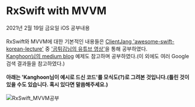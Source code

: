 # RxSwift with MVVM 
2021년 2월 19일 금요일 iOS 공부내용   
&nbsp;   
RxSwift와 MVVM에 대한 기본적인 내용들은 [ClientJang 'awesome-swift-korean-lecture'](https://github.com/ClintJang/awesome-swift-korean-lecture/blob/master/README.md#rxswift) 중 ['곰튀김님의 유튜브 영상'](https://www.youtube.com/channel/UCsrPur3UrxuwGmT1Jq6tkQw/featured)을 통해 공부하였다.   
[Kanghoon님의 medium blog](https://okanghoon.medium.com/rxswift-4-mvvm-with-rxswift-17a9b6d43746) 예제도 참고하며 공부하였다.(이 외에도 여러 Google검색 결과들을 참고하였다.)   
&nbsp;   
**아래는 'Kanghoon님이 예시로 드신 코드'를 모식도(?)로 그려본 것입니다.(틀린 것이 있을 수도 있습니다. 혹시 있다면 말씀해주세요.)**   
&nbsp;   
![RxSwift_MVVM공부](https://user-images.githubusercontent.com/39452092/108508299-f1dd3d80-72fe-11eb-83b0-9d14a6e5d97b.JPG)   
